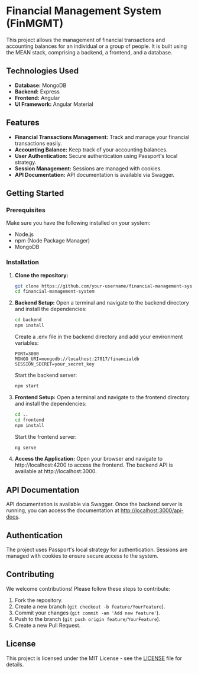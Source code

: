 # Financial Management System (FinMGMT)

This project allows the management of financial transactions and accounting balances for an individual or a group of people. It is built using the MEAN stack, comprising a backend, a frontend, and a database.

## Technologies Used

- **Database:** MongoDB
- **Backend:** Express
- **Frontend:** Angular
- **UI Framework:** Angular Material

## Features

- **Financial Transactions Management:** Track and manage your financial transactions easily.
- **Accounting Balance:** Keep track of your accounting balances.
- **User Authentication:** Secure authentication using Passport's local strategy.
- **Session Management:** Sessions are managed with cookies.
- **API Documentation:** API documentation is available via Swagger.

## Getting Started

### Prerequisites

Make sure you have the following installed on your system:

- Node.js
- npm (Node Package Manager)
- MongoDB

### Installation

1. **Clone the repository:**

   ```sh
   git clone https://github.com/your-username/financial-management-system.git
   cd financial-management-system
   ```

2. **Backend Setup:**
   Open a terminal and navigate to the backend directory and install the dependencies:

   ```sh
   cd backend
   npm install
   ```

   Create a .env file in the backend directory and add your environment variables:

   ```env
   PORT=3000
   MONGO_URI=mongodb://localhost:27017/financialdb
   SESSION_SECRET=your_secret_key
   ```

   Start the backend server:

   ```sh
   npm start
   ```

3. **Frontend Setup:**
   Open a terminal and navigate to the frontend directory and install the dependencies:

   ```sh
   cd ..
   cd frontend
   npm install
   ```

   Start the frontend server:

   ```sh
   ng serve
   ```

4. **Access the Application:**
   Open your browser and navigate to http://localhost:4200 to access the frontend.
   The backend API is available at http://localhost:3000.

## API Documentation

API documentation is available via Swagger. Once the backend server is running, you can access the documentation at [http://localhost:3000/api-docs](http://localhost:3000/api-docs).

## Authentication

The project uses Passport's local strategy for authentication. Sessions are managed with cookies to ensure secure access to the system.

## Contributing

We welcome contributions! Please follow these steps to contribute:

1. Fork the repository.
2. Create a new branch (`git checkout -b feature/YourFeature`).
3. Commit your changes (`git commit -am 'Add new feature'`).
4. Push to the branch (`git push origin feature/YourFeature`).
5. Create a new Pull Request.

## License

This project is licensed under the MIT License - see the [LICENSE](LICENSE) file for details.
